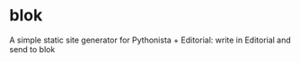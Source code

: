 # blok
A simple static site generator for Pythonista + Editorial: write in Editorial and send to blok
